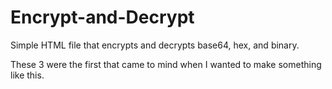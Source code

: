 # Encrypt-and-Decrypt
Simple HTML file that encrypts and decrypts base64, hex, and binary.

These 3 were the first that came to mind when I wanted to make something like this.
